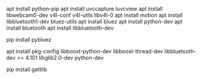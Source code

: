 apt install python-pip
apt install uvccapture luvcview
apt install libwebcam0-dev v4l-conf v4l-utils libv4l-0
apt install motion
apt install libbluetooth1-dev bluez-utils
apt install bluez
apt install python-dev
apt install bluetooth
apt install libbluetooth-dev

pip install pybluez

apt install 
pkg-config
libboost-python-dev
libboost-thread-dev
libbluetooth-dev >= 4.101
libglib2.0-dev
python-dev

pip install gattlib
